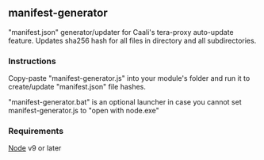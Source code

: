 ## manifest-generator
"manifest.json" generator/updater for Caali's tera-proxy auto-update feature. Updates sha256 hash for all files in directory and all subdirectories.
### Instructions
Copy-paste "manifest-generator.js" into your module's folder and run it to create/update "manifest.json" file hashes.

"manifest-generator.bat" is an optional launcher in case you cannot set manifest-generator.js to "open with node.exe"
### Requirements
[Node](https://nodejs.org) v9 or later

